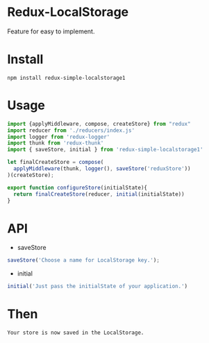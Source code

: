 # Redux-LocalStorage
Feature for easy to implement.

# Install
```
npm install redux-simple-localstorage1
```

# Usage

```javascript
import {applyMiddleware, compose, createStore} from "redux"
import reducer from './reducers/index.js'
import logger from 'redux-logger'
import thunk from 'redux-thunk'
import { saveStore, initial } from 'redux-simple-localstorage1'

let finalCreateStore = compose(
  applyMiddleware(thunk, logger(), saveStore('reduxStore'))
)(createStore);

export function configureStore(initialState){
  return finalCreateStore(reducer, initial(initialState))
}

```

# API
- saveStore
```js
saveStore('Choose a name for LocalStorage key.');
```
- initial
```js
initial('Just pass the initialState of your application.')
```

# Then

```
Your store is now saved in the LocalStorage.
```
